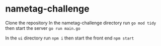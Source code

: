 # nametag-challenge

Clone the repository
In the nametag-challenge directory run
`go mod tidy`
then start the server
`go run main.go`

In the `ui` directory run
`npm i`
then start the front end
`npm start`

